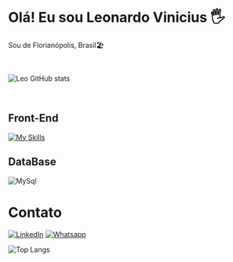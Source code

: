 
<h1>Olá! Eu sou Leonardo Vinicius 🖐️</h1>


<p algin= "center" dir="auto">Sou de Florianópolis, Brasil🏖️</p>

<br>

![Leo GitHub stats](https://github-readme-stats.vercel.app/api?username=levidevbr&show_icons=true&theme=radical)

<div style="display: inline_block"><br/>
  <h2>Front-End</h2>
  
  [![My Skills](https://skillicons.dev/icons?i=js,html,css)](https://skillicons.dev)

<h2>DataBase</h2>
<img algin= "center" alt="MySql" src="https://img.shields.io/badge/MySQL-00000F?style=for-the-badge&logo=mysql&logoColor=white"/>
</div>

<h1>Contato</h1>

[![LinkedIn](https://img.shields.io/badge/LinkedIn-0077B5?style=for-the-badge&logo=linkedin&logoColor=white)](https://www.linkedin.com/in/leonardo-vinicius-rosa-de-sousa-7440b311a/)
[![Whatsapp](https://img.shields.io/badge/WhatsApp-25D366?style=for-the-badge&logo=whatsapp&logoColor=white)](https://wa.me/5548991775454?text=Ol%C3%A1%20Leonardo,%20vim%20atraves%20do%20GitHub,%20tudo%20bem?)

![Top Langs](https://github-readme-stats.vercel.app/api/top-langs/?username=levidevbr&layout=compact&theme=blue-green)

